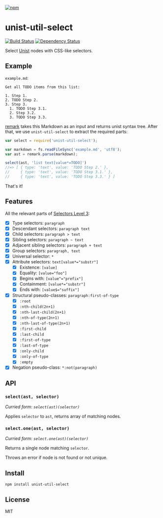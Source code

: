 [![npm](https://nodei.co/npm/unist-util-select.png)](https://npmjs.com/package/unist-util-select)

# unist-util-select

[![Build Status][travis-badge]][travis] [![Dependency Status][david-badge]][david]

Select [Unist][] nodes with CSS-like selectors.

[unist]: https://github.com/wooorm/unist

[travis]: https://travis-ci.org/eush77/unist-util-select
[travis-badge]: https://travis-ci.org/eush77/unist-util-select.svg?branch=master
[david]: https://david-dm.org/eush77/unist-util-select
[david-badge]: https://david-dm.org/eush77/unist-util-select.png

## Example

`example.md`:

```
Get all TODO items from this list:

1. Step 1.
2. TODO Step 2.
3. Step 3.
  1. TODO Step 3.1.
  2. Step 3.2.
  3. TODO Step 3.3.
```

[remark][] takes this Markdown as an input and returns unist syntax tree. After that, we use `unist-util-select` to extract the required parts:

```js
var select = require('unist-util-select');

var markdown = fs.readFileSync('example.md', 'utf8');
var ast = remark.parse(markdown);

select(ast, 'list text[value*=TODO]')
//=> [ { type: 'text', value: 'TODO Step 2.' },
//     { type: 'text', value: 'TODO Step 3.1.' },
//     { type: 'text', value: 'TODO Step 3.3.' } ]
```

That's it!

[remark]: https://github.com/wooorm/remark

## Features

All the relevant parts of [Selectors Level 3][spec]:

[spec]: http://www.w3.org/TR/css3-selectors/

-   [x] Type selectors: `paragraph`
-   [x] Descendant selectors: `paragraph text`
-   [x] Child selectors: `paragraph > text`
-   [x] Sibling selectors: `paragraph ~ text`
-   [x] Adjacent sibling selectors: `paragraph + text`
-   [x] Group selectors: `paragraph, text`
-   [x] Universal selector: `*`
-   [x] Attribute selectors: `text[value*="substr"]`
    -   [x] Existence: `[value]`
    -   [x] Equality: `[value="foo"]`
    -   [x] Begins with: `[value^="prefix"]`
    -   [x] Containment: `[value*="substr"]`
    -   [x] Ends with: `[value$="suffix"]`
-   [x] Structural pseudo-classes: `paragraph:first-of-type`
    -   [x] `:root`
    -   [x] `:nth-child(2n+1)`
    -   [x] `:nth-last-child(2n+1)`
    -   [x] `:nth-of-type(2n+1)`
    -   [x] `:nth-last-of-type(2n+1)`
    -   [x] `:first-child`
    -   [x] `:last-child`
    -   [x] `:first-of-type`
    -   [x] `:last-of-type`
    -   [x] `:only-child`
    -   [x] `:only-of-type`
    -   [x] `:empty`
-   [x] Negation pseudo-class: `*:not(paragraph)`

## API

### `select(ast, selector)`

*Curried form: `select(ast)(selector)`*

Applies `selector` to `ast`, returns array of matching nodes.

### `select.one(ast, selector)`

*Curried form: `select.one(ast)(selector)`*

Returns a single node matching `selector`.

Throws an error if node is not found or not unique.

## Install

```
npm install unist-util-select
```

## License

MIT
